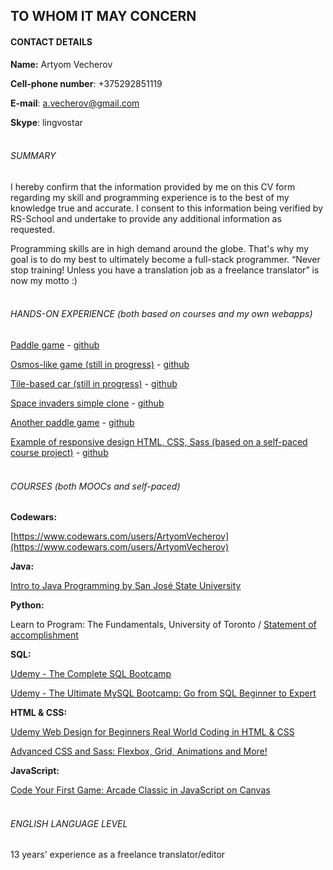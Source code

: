 ## TO WHOM IT MAY CONCERN
#### CONTACT DETAILS
**Name:** Artyom Vecherov

**Cell-phone number**: +375292851119

**E-mail**: a.vecherov@gmail.com

**Skype**: lingvostar
<br><br>


###### SUMMARY
I hereby confirm that the information provided by me on this CV form
regarding my skill and programming experience is to the best of my knowledge true and accurate. I consent to this
information being verified by RS-School and undertake to provide any additional information as requested.

Programming skills are in high demand around the globe. That's why my goal is to do my best to ultimately become a full-stack programmer. “Never stop training! Unless you have a translation job as a freelance translator” is now my motto :)
<br><br>


###### HANDS-ON EXPERIENCE (both based on courses and my own webapps)

[Paddle game](https://vecherov-paddlegame.herokuapp.com/index.html) - 
[github](https://github.com/lion9/paddlegame)

[Osmos-like game (still in progress)](https://osmos-like-game.herokuapp.com/) -
[github](https://github.com/lion9/osmos)

[Tile-based car (still in progress)](https://cars-test-app.herokuapp.com/) -
[github](https://github.com/lion9/cars)

[Space invaders simple clone](https://arcade-game-test.herokuapp.com/) -
[github](https://github.com/lion9/space-invaders)

[Another paddle game](https://another-paddle-game.herokuapp.com) -
[github](https://github.com/lion9/another_paddlegame)

[Example of responsive design HTML, CSS, Sass (based on a self-paced course project)](http://yuagroprom.ru/test1/) -
[github](https://github.com/lion9/welcometominsk)
<br><br>

###### COURSES (both MOOCs and self-paced)
**Codewars:**

[https://www.codewars.com/users/ArtyomVecherov](https://www.codewars.com/users/ArtyomVecherov)

**Java:**

[Intro to Java Programming by San José State University](https://ae.udacity.com/course/intro-to-java-programming--cs046)

**Python:**

Learn to Program: The Fundamentals, University of Toronto / [Statement of accomplishment](http://goo.gl/A0RlRf)

**SQL:**

[Udemy - The Complete SQL Bootcamp](https://www.udemy.com/the-complete-sql-bootcamp/)

[Udemy - The Ultimate MySQL Bootcamp: Go from SQL Beginner to Expert](https://www.udemy.com/the-ultimate-mysql-bootcamp-go-from-sql-beginner-to-expert/)

**HTML & CSS:**

[Udemy Web Design for Beginners Real World Coding in HTML & CSS](https://www.udemy.com/web-design-for-beginners-real-world-coding-in-html-css/)

[Advanced CSS and Sass: Flexbox, Grid, Animations and More!](https://www.udemy.com/advanced-css-and-sass/)

**JavaScript:**

[Code Your First Game: Arcade Classic in JavaScript on Canvas](https://www.udemy.com/code-your-first-game/)
<br><br>


###### ENGLISH LANGUAGE LEVEL

13 years' experience as a freelance translator/editor 